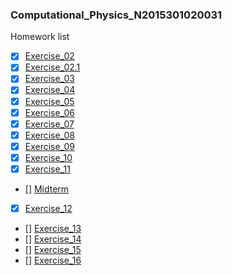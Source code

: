### Computational_Physics_N2015301020031
Homework list
- [X] [Exercise_02](http://note.youdao.com/noteshare?id=e2d119aab2686281585247af84bc7669)
- [X] [Exercise_02.1](http://note.youdao.com/noteshare?id=17788585a39bbc3c3a83c8126d8602c1)
- [X] [Exercise_03](http://note.youdao.com/noteshare?id=aad51725a610a7bef8d447ee1b7c78e1)
- [X] [Exercise_04](http://note.youdao.com/noteshare?id=5f525b7bfc14db08a72c2fcded52464b)
- [X] [Exercise_05](http://note.youdao.com/noteshare?id=9326e62768db328e61a95515c09fe69c)
- [X] [Exercise_06](https://www.zybuluo.com/levinefeng/note/922392)
- [X] [Exercise_07](https://www.zybuluo.com/levinefeng/note/930828)
- [X] [Exercise_08](https://www.zybuluo.com/levinefeng/note/939315)
- [X] [Exercise_09](https://www.zybuluo.com/levinefeng/note/947307)
- [X] [Exercise_10](https://www.zybuluo.com/levinefeng/note/971387)
- [X] [Exercise_11](https://www.zybuluo.com/levinefeng/note/978374)
- [] [Midterm]()
- [X] [Exercise_12](https://www.zybuluo.com/levinefeng/note/987645)
- [] [Exercise_13]()
- [] [Exercise_14]()
- [] [Exercise_15]()
- [] [Exercise_16]()
